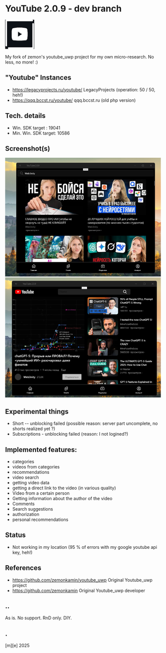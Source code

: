 # YouTube 2.0.9 - dev branch
![Logo](Images/logo.png)

My fork of zemon's youtube_uwp project for my own micro-research. No less, no more! :)

## "Youtube" Instances
- https://legacyprojects.ru/youtube/ LegacyProjects (operation: 50 / 50, heh!)
- https://qqq.bccst.ru/youtube/ qqq.bccst.ru (old php version)

## Tech. details
- Win. SDK target : 19041
- Min. Win. SDK target: 10586

## Screenshot(s)
![Windows 11 Lite](Images/sshot01.png)
![Windows 11 Lite](Images/sshot02.png)

## Experimental things
- Short -- unblocking failed (possible reason: server part uncomplete, no shorts realized yet ?)
- Subscriptions - unblocking failed (reason: I not logined?)
 
## Implemented features:
- categories
- videos from categories
- recommendations
- video search
- getting video data
- getting a direct link to the video (in various quality)
- Video from a certain person
- Getting information about the author of the video
- Comments
- Search suggestions
- authorization
- personal recommendations

## Status
- Not working in my location (95 % of errors with my google youtube api key, heh!)

## References
- https://github.com/zemonkamin/youtube_uwp Original Youtube_uwp project
- https://github.com/zemonkamin Original Youtube_uwp developer

## ..
As is. No support. RnD only. DIY.

## .
[m][e] 2025
